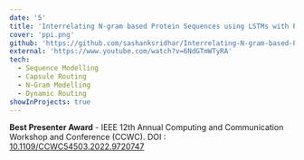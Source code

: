 ```yaml
---
date: '5'
title: 'Interrelating N-gram based Protein Sequences using LSTMs with Parallel Capsule Routing'
cover: 'ppi.png'
github: 'https://github.com/sashanksridhar/Interrelating-N-gram-based-Protein-Sequences-using-LSTMs-with-Parallel-Capsule-Routing'
external: 'https://www.youtube.com/watch?v=6NdGTmWTyRA'
tech:
  - Sequence Modelling
  - Capsule Routing
  - N-Gram Modelling
  - Dynamic Routing
showInProjects: true
---
```


**Best Presenter Award** - IEEE 12th Annual Computing and Communication Workshop and Conference (CCWC). DOI : [10.1109/CCWC54503.2022.9720747](https://ieeexplore.ieee.org/document/9720747)

